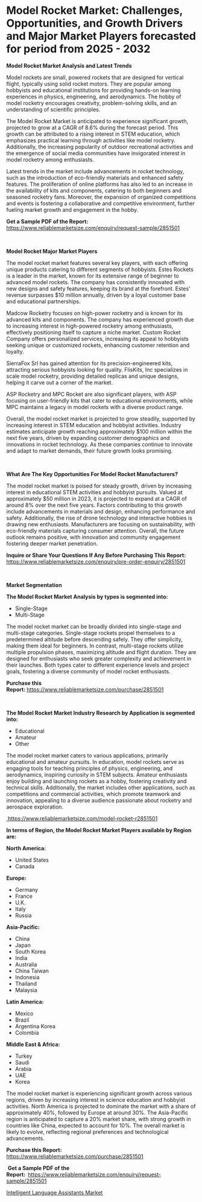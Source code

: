 <p><h1>Model Rocket Market: Challenges, Opportunities, and Growth Drivers and Major Market Players forecasted for period from 2025 - 2032</h1></p><p><strong>Model Rocket Market Analysis and Latest Trends</strong></p>
<p><p>Model rockets are small, powered rockets that are designed for vertical flight, typically using solid rocket motors. They are popular among hobbyists and educational institutions for providing hands-on learning experiences in physics, engineering, and aerodynamics. The hobby of model rocketry encourages creativity, problem-solving skills, and an understanding of scientific principles.</p><p>The Model Rocket Market is anticipated to experience significant growth, projected to grow at a CAGR of 8.6% during the forecast period. This growth can be attributed to a rising interest in STEM education, which emphasizes practical learning through activities like model rocketry. Additionally, the increasing popularity of outdoor recreational activities and the emergence of social media communities have invigorated interest in model rocketry among enthusiasts.</p><p>Latest trends in the market include advancements in rocket technology, such as the introduction of eco-friendly materials and enhanced safety features. The proliferation of online platforms has also led to an increase in the availability of kits and components, catering to both beginners and seasoned rocketry fans. Moreover, the expansion of organized competitions and events is fostering a collaborative and competitive environment, further fueling market growth and engagement in the hobby.</p></p>
<p><strong>Get a Sample PDF of the Report:&nbsp;</strong> <a href="https://www.reliablemarketsize.com/enquiry/request-sample/2851501?utm_campaign=1879&utm_medium=2&utm_source=Github&utm_content=ia&utm_term=11032025&utm_id=model-rocket">https://www.reliablemarketsize.com/enquiry/request-sample/2851501</a></p>
<p>&nbsp;</p>
<p><strong>Model Rocket Major Market Players</strong></p>
<p><p>The model rocket market features several key players, with each offering unique products catering to different segments of hobbyists. Estes Rockets is a leader in the market, known for its extensive range of beginner to advanced model rockets. The company has consistently innovated with new designs and safety features, keeping its brand at the forefront. Estes' revenue surpasses $10 million annually, driven by a loyal customer base and educational partnerships.</p><p>Madcow Rocketry focuses on high-power rocketry and is known for its advanced kits and components. The company has experienced growth due to increasing interest in high-powered rocketry among enthusiasts, effectively positioning itself to capture a niche market. Custom Rocket Company offers personalized services, increasing its appeal to hobbyists seeking unique or customized rockets, enhancing customer retention and loyalty.</p><p>SierraFox Srl has gained attention for its precision-engineered kits, attracting serious hobbyists looking for quality. FlisKits, Inc specializes in scale model rocketry, providing detailed replicas and unique designs, helping it carve out a corner of the market.</p><p>ASP Rocketry and MPC Rocket are also significant players, with ASP focusing on user-friendly kits that cater to educational environments, while MPC maintains a legacy in model rockets with a diverse product range. </p><p>Overall, the model rocket market is projected to grow steadily, supported by increasing interest in STEM education and hobbyist activities. Industry estimates anticipate growth reaching approximately $100 million within the next five years, driven by expanding customer demographics and innovations in rocket technology. As these companies continue to innovate and adapt to market demands, their future growth looks promising.</p></p>
<p>&nbsp;</p>
<p><strong>What Are The Key Opportunities For Model Rocket Manufacturers?</strong></p>
<p><p>The model rocket market is poised for steady growth, driven by increasing interest in educational STEM activities and hobbyist pursuits. Valued at approximately $50 million in 2023, it is projected to expand at a CAGR of around 8% over the next five years. Factors contributing to this growth include advancements in materials and design, enhancing performance and safety. Additionally, the rise of drone technology and interactive hobbies is drawing new enthusiasts. Manufacturers are focusing on sustainability, with eco-friendly materials capturing consumer attention. Overall, the future outlook remains positive, with innovation and community engagement fostering deeper market penetration.</p></p>
<p><strong>Inquire or Share Your Questions If Any Before Purchasing This Report:</strong> <a href="https://www.reliablemarketsize.com/enquiry/pre-order-enquiry/2851501?utm_campaign=1879&utm_medium=2&utm_source=Github&utm_content=ia&utm_term=11032025&utm_id=model-rocket">https://www.reliablemarketsize.com/enquiry/pre-order-enquiry/2851501</a></p>
<p>&nbsp;</p>
<p><strong>Market Segmentation</strong></p>
<p><strong>The Model Rocket Market Analysis by types is segmented into:</strong></p>
<p><ul><li>Single-Stage</li><li>Multi-Stage</li></ul></p>
<p><p>The model rocket market can be broadly divided into single-stage and multi-stage categories. Single-stage rockets propel themselves to a predetermined altitude before descending safely. They offer simplicity, making them ideal for beginners. In contrast, multi-stage rockets utilize multiple propulsion phases, maximizing altitude and flight duration. They are designed for enthusiasts who seek greater complexity and achievement in their launches. Both types cater to different experience levels and project goals, fostering a diverse community of model rocket enthusiasts.</p></p>
<p><strong>Purchase this Report:&nbsp;</strong><a href="https://www.reliablemarketsize.com/purchase/2851501?utm_campaign=1879&utm_medium=2&utm_source=Github&utm_content=ia&utm_term=11032025&utm_id=model-rocket">https://www.reliablemarketsize.com/purchase/2851501</a></p>
<p>&nbsp;</p>
<p><strong>The Model Rocket Market Industry Research by Application is segmented into:</strong></p>
<p><ul><li>Educational</li><li>Amateur</li><li>Other</li></ul></p>
<p><p>The model rocket market caters to various applications, primarily educational and amateur pursuits. In education, model rockets serve as engaging tools for teaching principles of physics, engineering, and aerodynamics, inspiring curiosity in STEM subjects. Amateur enthusiasts enjoy building and launching rockets as a hobby, fostering creativity and technical skills. Additionally, the market includes other applications, such as competitions and commercial activities, which promote teamwork and innovation, appealing to a diverse audience passionate about rocketry and aerospace exploration.</p></p>
<p><a href="https://www.reliablemarketsize.com/model-rocket-r2851501?utm_campaign=1879&utm_medium=2&utm_source=Github&utm_content=ia&utm_term=11032025&utm_id=model-rocket">&nbsp;https://www.reliablemarketsize.com/model-rocket-r2851501</a></p>
<p><strong>In terms of Region, the Model Rocket Market Players available by Region are:</strong></p>
<p>
    <p> <strong> North America: </strong>
        <ul>
            <li>United States</li>
            <li>Canada</li>
        </ul>
        </p> 
    <p> <strong> Europe: </strong>
        <ul>
            <li>Germany</li>
            <li>France</li>
            <li>U.K.</li>
            <li>Italy</li>
            <li>Russia</li>
        </ul>
        </p> 
    <p> <strong> Asia-Pacific: </strong>
        <ul>
            <li>China</li>
            <li>Japan</li>
            <li>South Korea</li>
            <li>India</li>
            <li>Australia</li>
            <li>China Taiwan</li>
            <li>Indonesia</li>
            <li>Thailand</li>
            <li>Malaysia</li>
        </ul>
        </p> 
    <p> <strong> Latin America: </strong>
        <ul>
            <li>Mexico</li>
            <li>Brazil</li>
            <li>Argentina Korea</li>
            <li>Colombia</li>
        </ul>
        </p> 
    <p> <strong> Middle East & Africa: </strong>
        <ul>
            <li>Turkey</li>
            <li>Saudi</li>
            <li>Arabia</li>
            <li>UAE</li>
            <li>Korea</li>
        </ul>
    </p>
    </p>
<p><p>The model rocket market is experiencing significant growth across various regions, driven by increasing interest in science education and hobbyist activities. North America is projected to dominate the market with a share of approximately 40%, followed by Europe at around 30%. The Asia-Pacific region is anticipated to capture a 20% market share, with strong growth in countries like China, expected to account for 10%. The overall market is likely to evolve, reflecting regional preferences and technological advancements.</p></p>
<p><strong>Purchase this Report: </strong><a href="https://www.reliablemarketsize.com/purchase/2851501?utm_campaign=1879&utm_medium=2&utm_source=Github&utm_content=ia&utm_term=11032025&utm_id=model-rocket">https://www.reliablemarketsize.com/purchase/2851501</a></p>
<p>&nbsp;<strong>Get a Sample PDF of the Report:&nbsp;&nbsp;</strong><a href="https://www.reliablemarketsize.com/enquiry/request-sample/2851501?utm_campaign=1879&utm_medium=2&utm_source=Github&utm_content=ia&utm_term=11032025&utm_id=model-rocket">https://www.reliablemarketsize.com/enquiry/request-sample/2851501</a></p>
<p><strong></strong></p>
<p><p><a href="https://github.com/mafeasavzal/Market-Research-Report-List-1/blob/main/intelligent-language-assistants-market.md?utm_campaign=1879&utm_medium=2&utm_source=Github&utm_content=ia&utm_term=11032025&utm_id=model-rocket">Intelligent Language Assistants Market</a></p></p>